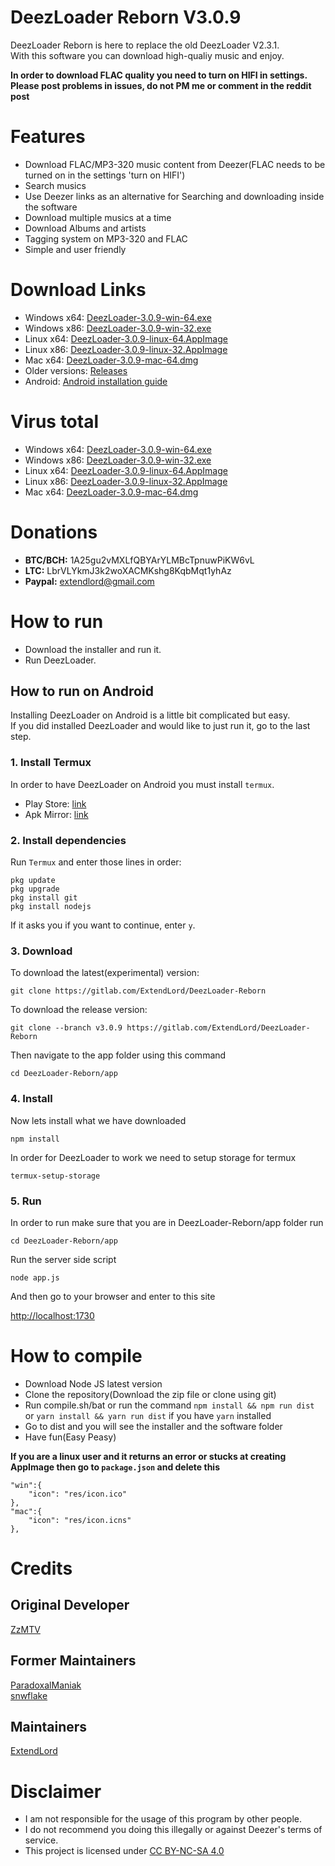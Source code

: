 # DeezLoader Reborn V3.0.9
DeezLoader Reborn is here to replace the old DeezLoader V2.3.1.<br/>
With this software you can download high-qualiy music and enjoy.

**In order to download FLAC quality you need to turn on HIFI in settings.**<br/>
**Please post problems in issues, do not PM me or comment in the reddit post**

# Features
- Download FLAC/MP3-320 music content from Deezer(FLAC needs to be turned on in the settings 'turn on HIFI')
- Search musics
- Use Deezer links as an alternative for Searching and downloading inside the software
- Download multiple musics at a time
- Download Albums and artists
- Tagging system on MP3-320 and FLAC
- Simple and user friendly

# Download Links
- Windows x64: [DeezLoader-3.0.9-win-64.exe](https://mega.nz/#!cJkiDSyS!FPFQPt5bHvcs89_tnMsTAe1f_YJJag8fRJO_v3uJEbw)
- Windows x86: [DeezLoader-3.0.9-win-32.exe](https://mega.nz/#!UQ9AxDjS!9ekWn_XN9G6NsCD9w2RwQveFwzV7rvYQpKERvpp6cuU)
- Linux x64: [DeezLoader-3.0.9-linux-64.AppImage](https://mega.nz/#!wBlmWaIC!56PKn6jcUe2NcHScvw-HlioezDpP_8xh9lm8tk9qtQM)
- Linux x86: [DeezLoader-3.0.9-linux-32.AppImage](https://mega.nz/#!MMFQmLSZ!l4BK2Xuoz1s6YtwzhM7il_Y4Bp5Dkz2xX4r6mEiVJ6g)
- Mac x64: [DeezLoader-3.0.9-mac-64.dmg](https://mega.nz/#!oZlz0IiZ!c07Ran7_zrrLaoNVyWQ-1Fbwb7Ow8r83zV25RP1gWQs)
- Older versions: [Releases](https://gitlab.com/ExtendLord/DeezLoader-Reborn/tags)
- Android: [Android installation guide](https://gitlab.com/ExtendLord/DeezLoader-Reborn#how-to-run-on-android)

# Virus total
- Windows x64: [DeezLoader-3.0.9-win-64.exe](https://www.virustotal.com/#/file/d92c42566fab232048da4d2daf070e3bf75c1ca1c16f78d0879dfc2e03db9e70)
- Windows x86: [DeezLoader-3.0.9-win-32.exe](https://www.virustotal.com/#/file/08ee100113db294823f6a6b9163b170bbf7a5ed774f5702875a6da14c0597a86)
- Linux x64: [DeezLoader-3.0.9-linux-64.AppImage](https://www.virustotal.com/#/file/b74de4d3f7897a29861a0c750ee739517767e0bda9be98f37751f9842022e9f0)
- Linux x86: [DeezLoader-3.0.9-linux-32.AppImage](https://www.virustotal.com/#/file/bea91e9914f65ee29ff744da3469fb070a95116ef207a166f861ac000d39468c)
- Mac x64: [DeezLoader-3.0.9-mac-64.dmg](https://www.virustotal.com/#/file/1717f5cb512d19ed138fa121b336f0ec980ac5fd173f094e1ff610b2e19835b3)

# Donations
- **BTC/BCH:** 1A25gu2vMXLfQBYArYLMBcTpnuwPiKW6vL
- **LTC:** LbrVLYkmJ3k2woXACMKshg8KqbMqt1yhAz
- **Paypal:** extendlord@gmail.com

# How to run
- Download the installer and run it.
- Run DeezLoader.

## How to run on Android

Installing DeezLoader on Android is a little bit complicated but easy.<br/>
If you did installed DeezLoader and would like to just run it, go to the last step.

### 1. Install Termux
In order to have DeezLoader on Android you must install `termux`.
- Play Store: [link](https://play.google.com/store/apps/details?id=com.termux)
- Apk Mirror: [link](https://www.apkmirror.com/apk/fredrik-fornwall/termux)

### 2. Install dependencies
Run `Termux` and enter those lines in order:
```
pkg update
pkg upgrade
pkg install git
pkg install nodejs
```
If it asks you if you want to continue, enter `y`.

### 3. Download

To download the latest(experimental) version:
```
git clone https://gitlab.com/ExtendLord/DeezLoader-Reborn
```
To download the release version:
```
git clone --branch v3.0.9 https://gitlab.com/ExtendLord/DeezLoader-Reborn
```
Then navigate to the app folder using this command
```
cd DeezLoader-Reborn/app
```

### 4. Install

Now lets install what we have downloaded
```
npm install
```
In order for DeezLoader to work we need to setup storage for termux
```
termux-setup-storage
```

### 5. Run

In order to run make sure that you are in DeezLoader-Reborn/app folder run
```
cd DeezLoader-Reborn/app
```

Run the server side script
```
node app.js
```

And then go to your browser and enter to this site

[http://localhost:1730](http://localhost:1730)

# How to compile
- Download Node JS latest version
- Clone the repository(Download the zip file or clone using git)
- Run compile.sh/bat or run the command `npm install && npm run dist` or `yarn install && yarn run dist` if you have `yarn` installed
- Go to dist and you will see the installer and the software folder
- Have fun(Easy Peasy)

**If you are a linux user and it returns an error or stucks at creating AppImage then go to `package.json` and delete this**

```
"win":{
	"icon": "res/icon.ico"
},
"mac":{
	"icon": "res/icon.icns"
},
```

# Credits
## Original Developer
[ZzMTV](https://boerse.to/members/zzmtv.3378614/)

## Former Maintainers
[ParadoxalManiak](https://github.com/ParadoxalManiak)<br/>
[snwflake](https://github.com/snwflake)

## Maintainers
[ExtendLord](https://github.com/ExtendLord)

# Disclaimer
- I am not responsible for the usage of this program by other people.
- I do not recommend you doing this illegally or against Deezer's terms of service.
- This project is licensed under [CC BY-NC-SA 4.0](https://creativecommons.org/licenses/by-nc-sa/4.0/)
